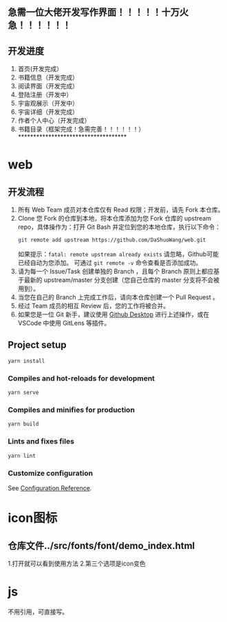 ## 急需一位大佬开发写作界面！！！！！十万火急！！！！！！

## 开发进度
1. 首页(开发完成）
2. 书籍信息（开发完成）  
3. 阅读界面（开发完成）
4. 登陆注册（开发中）
5. 宇宙观展示（开发中）
6. 宇宙详细（开发完成）
7. 作者个人中心（开发完成）
8. 书籍目录（框架完成！急需完善！！！！！！）************************************


# web

## 开发流程

1. 所有 Web Team 成员对本仓库仅有 Read 权限；开发前，请先 Fork 本仓库。
2. Clone 您 Fork 的仓库到本地，将本仓库添加为您 Fork 仓库的 upstream repo，具体操作为：打开 Git Bash 并定位到您的本地仓库，执行以下命令：
   ```bash
   git remote add upstream https://github.com/DaShuoWang/web.git
   ```
   如果提示：`fatal: remote upstream already exists` 请忽略，Github可能已经自动为您添加。
   可通过 `git remote -v` 命令查看是否添加成功。
3. 请为每一个 Issue/Task 创建单独的 Branch ，且每个 Branch 原则上都应基于最新的 upstream/master 分支创建（您自己仓库的 master 分支将不会被用到）。
4. 当您在自己的 Branch 上完成工作后，请向本仓库创建一个 Pull Request 。
5. 经过 Team 成员的相互 Review 后，您的工作将被合并。
6. 如果您是一位 Git 新手，建议使用 [Github Desktop](https://desktop.github.com/) 进行上述操作，或在 VSCode 中使用 GitLens 等插件。

## Project setup
```
yarn install
```

### Compiles and hot-reloads for development
```
yarn serve
```

### Compiles and minifies for production
```
yarn build
```

### Lints and fixes files
```
yarn lint
```

### Customize configuration
See [Configuration Reference](https://cli.vuejs.org/config/).



# icon图标

## 仓库文件../src/fonts/font/demo_index.html

1.打开就可以看到使用方法
2.第三个选项是icon变色



# js

不用引用，可直接写。


